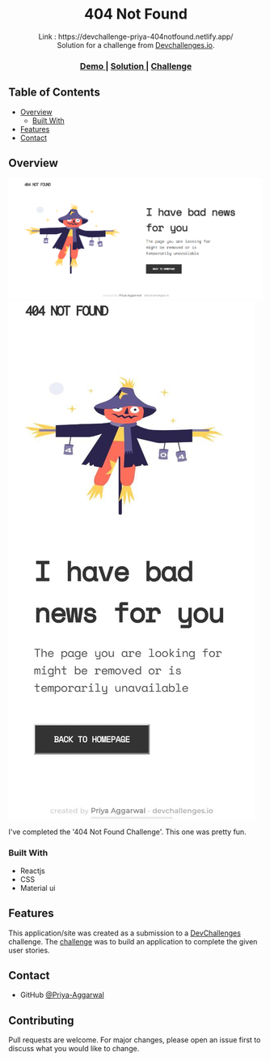            
<!-- Please update value in the {}  -->

<h1 align="center">404 Not Found</h1>
<div align="center">
            Link : https://devchallenge-priya-404notfound.netlify.app/
 </div> 
<div align="center">
   Solution for a challenge from  <a href="http://devchallenges.io" target="_blank">Devchallenges.io</a>.
</div>

<div align="center">
  <h3>
    <a href="https://devchallenge-priya-404notfound.netlify.app/">
      Demo
    </a>
    <span> | </span>
    <a href="https://github.com/Priya2123/404-Not-Found">
      Solution
    </a>
    <span> | </span>
    <a href="https://devchallenges.io/challenges/wBunSb7FPrIepJZAg0sY">
      Challenge
    </a>
  </h3>
</div>

<!-- TABLE OF CONTENTS -->

## Table of Contents

- [Overview](#overview)
  - [Built With](#built-with)
- [Features](#features)
- [Contact](#contact)

<!-- OVERVIEW -->

## Overview

<img src="src/assets/final1.PNG">
<img src="src/assets/final2.jpg">

I've completed the '404 Not Found Challenge'. This one was pretty fun. 


### Built With

<!-- This section should list any major frameworks that you built your project using. Here are a few examples.-->

- Reactjs
- CSS
- Material ui

## Features

<!-- List the features of your application or follow the template. Don't share the figma file here :) -->

This application/site was created as a submission to a [DevChallenges](https://devchallenges.io) challenge. The [challenge](https://devchallenges.io/challenges/wBunSb7FPrIepJZAg0sY) was to build an application to complete the given user stories.


## Contact

- GitHub [@Priya-Aggarwal](https://github.com/Priya2123)

## Contributing

Pull requests are welcome. For major changes, please open an issue first to discuss what you would like to change.

